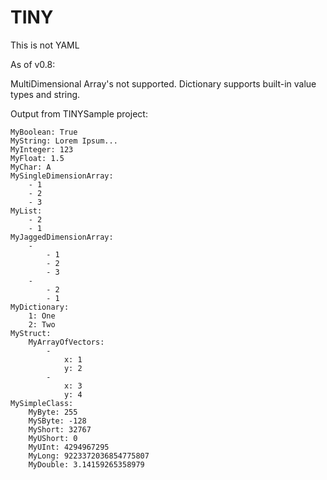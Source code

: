 # TINY
This is not YAML

As of v0.8:

MultiDimensional Array's not supported.
Dictionary supports built-in value types and string.

Output from TINYSample project:
```
MyBoolean: True
MyString: Lorem Ipsum...
MyInteger: 123
MyFloat: 1.5
MyChar: A
MySingleDimensionArray: 
	- 1
	- 2
	- 3
MyList: 
	- 2
	- 1
MyJaggedDimensionArray: 
	- 
		- 1
		- 2
		- 3
	- 
		- 2
		- 1
MyDictionary: 
	1: One
	2: Two
MyStruct: 
	MyArrayOfVectors: 
		- 
			x: 1
			y: 2
		- 
			x: 3
			y: 4
MySimpleClass: 
	MyByte: 255
	MySByte: -128
	MyShort: 32767
	MyUShort: 0
	MyUInt: 4294967295
	MyLong: 9223372036854775807
	MyDouble: 3.14159265358979
```
